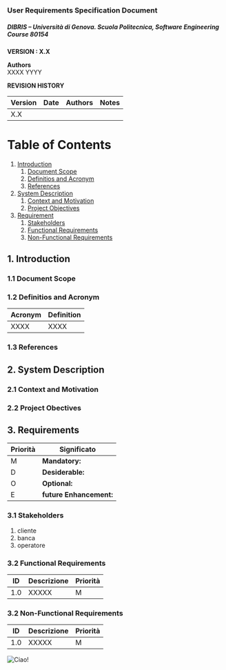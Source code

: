 ### User Requirements Specification Document

##### DIBRIS – Università di Genova. Scuola Politecnica, Software Engineering Course 80154

**VERSION : X.X**

**Authors**  
XXXX
YYYY

**REVISION HISTORY**

| Version | Date | Authors | Notes |
| ------- | ---- | ------- | ----- |
| X.X     |      |         |       |

# Table of Contents

1. [Introduction](#p1)
   1. [Document Scope](#sp1.1)
   2. [Definitios and Acronym](#sp1.2)
   3. [References](#sp1.3)
2. [System Description](#p2)
   1. [Context and Motivation](#sp2.1)
   2. [Project Objectives](#sp2.2)
3. [Requirement](#p3)
   1. [Stakeholders](#sp3.1)
   2. [Functional Requirements](#sp3.2)
   3. [Non-Functional Requirements](#sp3.3)

<a name="p1"></a>

## 1. Introduction

<a name="sp1.1"></a>

### 1.1 Document Scope

<a name="sp1.2"></a>

### 1.2 Definitios and Acronym

| Acronym | Definition |
| ------- | ---------- |
| XXXX    | XXXX       |

<a name="sp1.3"></a>

### 1.3 References

<a name="p2"></a>

## 2. System Description

<a name="sp2.15"></a>

### 2.1 Context and Motivation

<a name="sp2.2"></a>

### 2.2 Project Obectives

<a name="p3"></a>

## 3. Requirements

| Priorità | Significato             |
| -------- | ----------------------- |
| M        | **Mandatory:**          |
| D        | **Desiderable:**        |
| O        | **Optional:**           |
| E        | **future Enhancement:** |

<a name="sp3.1"></a>

### 3.1 Stakeholders

1.  cliente
2.  banca
3.  operatore

<a name="sp3.2"></a>

### 3.2 Functional Requirements

| ID  | Descrizione | Priorità |
| --- | ----------- | -------- |
| 1.0 | XXXXX       | M        |

<a name="sp3.3"></a>

### 3.2 Non-Functional Requirements

| ID  | Descrizione | Priorità |
| --- | ----------- | -------- |
| 1.0 | XXXXX       | M        |

![Ciao!](https://C:\Users\lenov\Documents\GitHub\its_github_exercise\docs\URS\imgs\atm.png)
